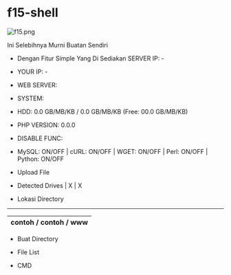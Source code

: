 # f15-shell

![f15.png](https://github.com/user-attachments/assets/537a1da7-ec6c-45c6-91d8-ea9d928a42ae)

Ini Selebihnya Murni Buatan Sendiri

- Dengan Fitur Simple Yang Di Sediakan
  SERVER IP: -

- YOUR IP: -

- WEB SERVER: 

- SYSTEM: 

- HDD: 0.0 GB/MB/KB / 0.0 GB/MB/KB (Free: 00.0 GB/MB/KB)

- PHP VERSION: 0.0.0

- DISABLE FUNC: 

- MySQL: ON/OFF | cURL: ON/OFF | WGET: ON/OFF | Perl: ON/OFF | Python: ON/OFF

- Upload File

- Detected Drives
| X | X

- Lokasi Directory
 _________________________
 | contoh / contoh / www |
 |-----------------------|
- Buat Directory

- File List

- CMD
